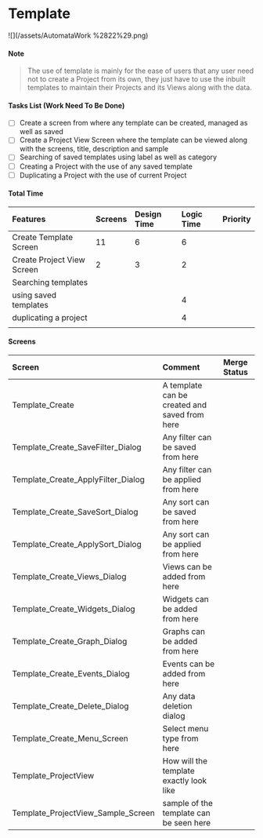 # Template

![](/assets/AutomataWork %2822%29.png)

#### Note

> The use of template is mainly for the ease of users that any user need not to create a Project from its own, they just have to use the inbuilt templates to maintain their Projects and its Views along with the data.

#### Tasks List \(Work Need To Be Done\)

* [ ] Create a screen from where any template can be created, managed as well as saved
* [ ] Create a Project View Screen where the template can be viewed along with the screens, title, description and sample
* [ ] Searching of saved templates using label as well as category
* [ ] Creating a Project with the use of any saved template
* [ ] Duplicating a Project with the use of current Project 

#### Total Time

| Features | Screens | Design Time | Logic Time | Priority |
| :--- | :--- | :--- | :--- | :--- |
| Create Template Screen | 11 | 6 | 6 |  |
| Create Project View Screen | 2 | 3 | 2 |  |
| Searching templates |  |  |  |  |
| using saved templates |  |  | 4 |  |
| duplicating a project |  |  | 4 |  |
|  |  |  |  |  |

#### Screens

| Screen | Comment | Merge Status |
| :--- | :--- | :--- |
| Template\_Create | A template can be created and saved from here |  |
| Template\_Create\_SaveFilter\_Dialog | Any filter can be saved from here |  |
| Template\_Create\_ApplyFilter\_Dialog | Any filter can be applied from here |  |
| Template\_Create\_SaveSort\_Dialog | Any sort can be saved from here |  |
| Template\_Create\_ApplySort\_Dialog | Any sort can be applied from here |  |
| Template\_Create\_Views\_Dialog | Views can be added from here |  |
| Template\_Create\_Widgets\_Dialog | Widgets can be added from here |  |
| Template\_Create\_Graph\_Dialog | Graphs can be added from here |  |
| Template\_Create\_Events\_Dialog | Events can be added from here |  |
| Template\_Create\_Delete\_Dialog | Any data deletion dialog |  |
| Template\_Create\_Menu\_Screen | Select menu type from here |  |
| Template\_ProjectView | How will the template exactly look like |  |
| Template\_ProjectView\_Sample\_Screen | sample of the template can be seen here |  |



